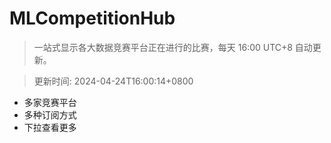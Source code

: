 # MLCompetitionHub

> 一站式显示各大数据竞赛平台正在进行的比赛，每天 16:00 UTC+8 自动更新。
  
> 更新时间: 2024-04-24T16:00:14+0800 

* 多家竞赛平台
* 多种订阅方式
* 下拉查看更多